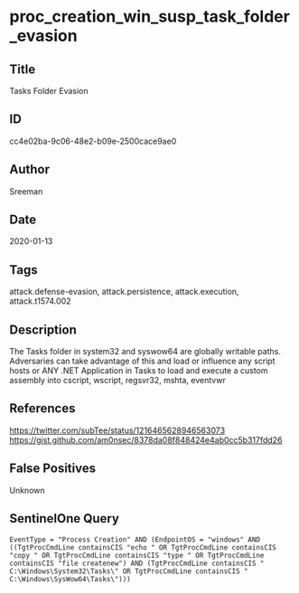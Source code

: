 # proc_creation_win_susp_task_folder_evasion

## Title
Tasks Folder Evasion

## ID
cc4e02ba-9c06-48e2-b09e-2500cace9ae0

## Author
Sreeman

## Date
2020-01-13

## Tags
attack.defense-evasion, attack.persistence, attack.execution, attack.t1574.002

## Description
The Tasks folder in system32 and syswow64 are globally writable paths.
 Adversaries can take advantage of this and load or influence any script hosts or ANY .NET Application
in Tasks to load and execute a custom assembly into cscript, wscript, regsvr32, mshta, eventvwr


## References
https://twitter.com/subTee/status/1216465628946563073
https://gist.github.com/am0nsec/8378da08f848424e4ab0cc5b317fdd26

## False Positives
Unknown

## SentinelOne Query
```
EventType = "Process Creation" AND (EndpointOS = "windows" AND ((TgtProcCmdLine containsCIS "echo " OR TgtProcCmdLine containsCIS "copy " OR TgtProcCmdLine containsCIS "type " OR TgtProcCmdLine containsCIS "file createnew") AND (TgtProcCmdLine containsCIS " C:\Windows\System32\Tasks\" OR TgtProcCmdLine containsCIS " C:\Windows\SysWow64\Tasks\")))

```